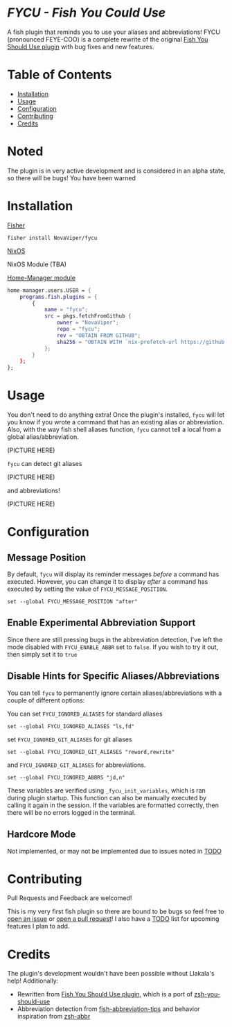 # _FYCU - Fish You Could Use_

A fish plugin that reminds you to use your aliases and abbreviations!
FYCU (pronounced FEYE-COO) is a complete rewrite of the original [Fish You Should Use plugin](https://github.com/paysonwallach/fish-you-should-use) with bug fixes and new features.

# Table of Contents

- [Installation](#Installation)
- [Usage](#Usage)
- [Configuration](#Configuration)
- [Contributing](#Contributing)
- [Credits](#Credits)

# Noted

The plugin is in very active development and is considered in an alpha state, so
there will be bugs! You have been warned

# Installation

[Fisher](https://github.com/jorgebucaran/fisher)

```
fisher install NovaViper/fycu
```

[NixOS](https://nixos.org)

NixOS Module
(TBA)

[Home-Manager module](https://nix-community.github.io/home-manager)

```Nix
home-manager.users.USER = {
    programs.fish.plugins = {
        {
            name = "fycu";
            src = pkgs.fetchFromGithub {
                owner = "NovaViper";
                repo = "fycu";
                rev = "OBTAIN FROM GITHUB";
                sha256 = "OBTAIN WITH `nix-prefetch-url https://github.com/NovaViper/fycu`";
            };
        }
    };
};
```

# Usage

You don't need to do anything extra! Once the plugin's installed, `fycu` will
let you know if you wrote a command that has an existing alias or abbreviation.
Also, with the way fish shell aliases function, `fycu` cannot tell a local from
a global alias/abbreviation.

(PICTURE HERE)

`fycu` can detect git aliases

(PICTURE HERE)

and abbreviations!

(PICTURE HERE)

# Configuration

## Message Position

By default, `fycu` will display its reminder messages _before_ a command has
executed. However, you can change it to display _after_ a command has executed
by setting the value of `FYCU_MESSAGE_POSITION`.

```
set --global FYCU_MESSAGE_POSITION "after"
```

## Enable Experimental Abbreviation Support

Since there are still pressing bugs in the abbreviation detection, I've left the
mode disabled with `FYCU_ENABLE_ABBR` set to `false`. If you wish to try it out,
then simply set it to `true`

## Disable Hints for Specific Aliases/Abbreviations

You can tell `fycu` to permanently ignore certain aliases/abbreviations with a
couple of different options:

You can set `FYCU_IGNORED_ALIASES` for standard aliases

```
set --global FYCU_IGNORED_ALIASES "ls,fd"
```

set `FYCU_IGNORED_GIT_ALIASES` for git aliases

```
set --global FYCU_IGNORED_GIT_ALIASES "reword,rewrite"
```

and `FYCU_IGNORED_GIT_ALIASES` for abbreviations.

```
set --global FYCU_IGNORED_ABBRS "jd,n"
```

These variables are verified using `_fycu_init_variables`, which is ran during
plugin startup. This function can also be manually executed by calling it again
in the session. If the variables are formatted correctly, then there will be no
errors logged in the terminal.

## Hardcore Mode

Not implemented, or may not be implemented due to issues noted in
[TODO](TODO.md)

# Contributing

Pull Requests and Feedback are welcomed!

This is my very first fish plugin so there are bound to be bugs so feel free to
[open an issue](https://github.com/NovaViper/fycu/issues/new) or [open a pull
request](https://github.com/NovaViper/fycu/compare)! I also have a
[TODO](TODO.md) list for upcoming features I plan to add.

# Credits

The plugin's development wouldn't have been possible without Llakala's help!
Additionally:

- Rewritten from [Fish You Should Use plugin](https://github.com/paysonwallach/fish-you-should-use), which is a port of [zsh-you-should-use](https://github.com/MichaelAquilina/zsh-you-should-use)
- Abbreviation detection from
  [fish-abbreviation-tips](https://github.com/gazorby/fish-abbreviation-tips)
  and behavior inspiration from [zsh-abbr](https://zsh-abbr.olets.dev/)
